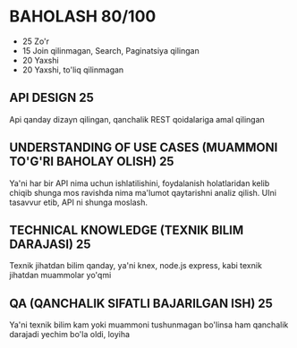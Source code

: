 # BAHOLASH 80/100

- 25 Zo'r
- 15 Join qilinmagan, Search, Paginatsiya qilingan
- 20 Yaxshi
- 20 Yaxshi, to'liq qilinmagan

## API DESIGN 25

Api qanday dizayn qilingan, qanchalik REST qoidalariga amal qilingan

## UNDERSTANDING OF USE CASES (MUAMMONI TO'G'RI BAHOLAY OLISH) 25

Ya'ni har bir API nima uchun ishlatilishini, foydalanish holatlaridan kelib chiqib
shunga mos ravishda nima ma'lumot qaytarishni analiz qilish. UIni tasavvur etib,
API ni shunga moslash.

## TECHNICAL KNOWLEDGE (TEXNIK BILIM DARAJASI) 25

Texnik jihatdan bilim qanday, ya'ni knex, node.js express, kabi texnik jihatdan muammolar yo'qmi

## QA (QANCHALIK SIFATLI BAJARILGAN ISH) 25

Ya'ni texnik bilim kam yoki muammoni tushunmagan bo'linsa ham qanchalik darajadi yechim bo'la oldi, loyiha
